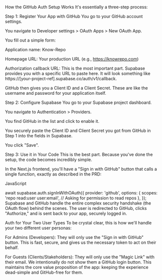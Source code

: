 How the GitHub Auth Setup Works
It's essentially a three-step process:

Step 1: Register Your App with GitHub
You go to your GitHub account settings.

You navigate to Developer settings > OAuth Apps > New OAuth App.

You fill out a simple form:

Application name: Know-Repo

Homepage URL: Your production URL (e.g., https://knowrepo.com)

Authorization callback URL: This is the most important part. Supabase provides you with a specific URL to paste here. It will look something like https://[your-project-ref].supabase.co/auth/v1/callback.

GitHub then gives you a Client ID and a Client Secret. These are like the username and password for your application itself.

Step 2: Configure Supabase
You go to your Supabase project dashboard.

You navigate to Authentication > Providers.

You find GitHub in the list and click to enable it.

You securely paste the Client ID and Client Secret you got from GitHub in Step 1 into the fields in Supabase.

You click "Save".

Step 3: Use it in Your Code
This is the best part. Because you've done the setup, the code becomes incredibly simple.

In the Next.js frontend, you'll have a "Sign in with GitHub" button that calls a single function, exactly as described in the PRD:

JavaScript

await supabase.auth.signInWithOAuth({
  provider: 'github',
  options: {
    scopes: 'repo read:user user:email', // Asking for permission to read repos
  },
});
Supabase and GitHub handle the entire complex security handshake (the OAuth flow) behind the scenes. The user is redirected to GitHub, clicks "Authorize," and is sent back to your app, securely logged in.

Auth for Your Two User Types
To be crystal clear, this is how we'll handle your two different user personas:

For Admins (Developers): They will only use the "Sign in with GitHub" button. This is fast, secure, and gives us the necessary token to act on their behalf.

For Guests (Clients/Stakeholders): They will only use the "Magic Link" with their email. We intentionally do not show them a GitHub login button. This maintains the core value proposition of the app: keeping the experience dead-simple and GitHub-free for them.

